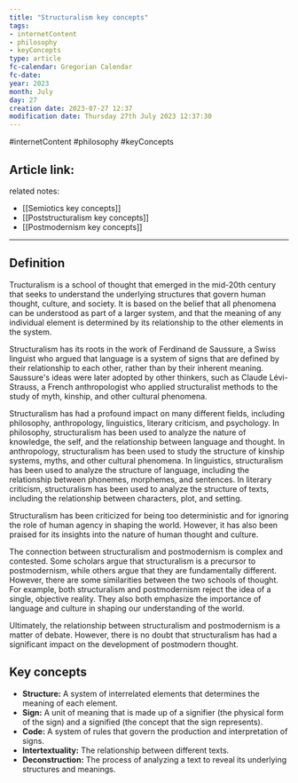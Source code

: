 ```yaml
---
title: "Structuralism key concepts"
tags:
- internetContent
- philosophy
- keyConcepts
type: article
fc-calendar: Gregorian Calendar
fc-date: 
year: 2023
month: July
day: 27
creation date: 2023-07-27 12:37
modification date: Thursday 27th July 2023 12:37:30
---
```


#internetContent  #philosophy #keyConcepts 
## Article link:
related notes: 
- [[Semiotics key concepts]]
- [[Poststructuralism key concepts]]
- [[Postmodernism key concepts]] 
_____
## Definition

Tructuralism is a school of thought that emerged in the mid-20th century that seeks to understand the underlying structures that govern human thought, culture, and society. It is based on the belief that all phenomena can be understood as part of a larger system, and that the meaning of any individual element is determined by its relationship to the other elements in the system.

Structuralism has its roots in the work of Ferdinand de Saussure, a Swiss linguist who argued that language is a system of signs that are defined by their relationship to each other, rather than by their inherent meaning. Saussure's ideas were later adopted by other thinkers, such as Claude Lévi-Strauss, a French anthropologist who applied structuralist methods to the study of myth, kinship, and other cultural phenomena.

Structuralism has had a profound impact on many different fields, including philosophy, anthropology, linguistics, literary criticism, and psychology. In philosophy, structuralism has been used to analyze the nature of knowledge, the self, and the relationship between language and thought. In anthropology, structuralism has been used to study the structure of kinship systems, myths, and other cultural phenomena. In linguistics, structuralism has been used to analyze the structure of language, including the relationship between phonemes, morphemes, and sentences. In literary criticism, structuralism has been used to analyze the structure of texts, including the relationship between characters, plot, and setting.

Structuralism has been criticized for being too deterministic and for ignoring the role of human agency in shaping the world. However, it has also been praised for its insights into the nature of human thought and culture.

The connection between structuralism and postmodernism is complex and contested. Some scholars argue that structuralism is a precursor to postmodernism, while others argue that they are fundamentally different. However, there are some similarities between the two schools of thought. For example, both structuralism and postmodernism reject the idea of a single, objective reality. They also both emphasize the importance of language and culture in shaping our understanding of the world.

Ultimately, the relationship between structuralism and postmodernism is a matter of debate. However, there is no doubt that structuralism has had a significant impact on the development of postmodern thought.

## Key concepts 

- **Structure:** A system of interrelated elements that determines the meaning of each element.
- **Sign:** A unit of meaning that is made up of a signifier (the physical form of the sign) and a signified (the concept that the sign represents).
- **Code:** A system of rules that govern the production and interpretation of signs.
- **Intertextuality:** The relationship between different texts.
- **Deconstruction:** The process of analyzing a text to reveal its underlying structures and meanings.
